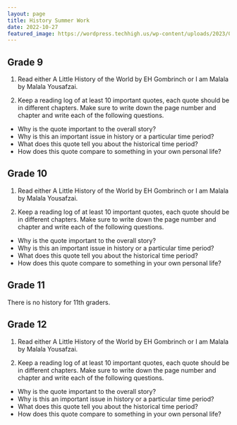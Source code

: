 ```yaml
---
layout: page
title: History Summer Work
date: 2022-10-27
featured_image: https://wordpress.techhigh.us/wp-content/uploads/2023/01/Summer-Work.jpg
---
```


## Grade 9

1. Read either A Little History of the World by EH Gombrinch or I am Malala by Malala Yousafzai.

2. Keep a reading log of at least 10 important quotes, each quote should be in different chapters. Make sure to write down the page number and chapter and write each of the following questions.

- Why is the quote important to the overall story?
- Why is this an important issue in history or a particular time period?
- What does this quote tell you about the historical time period?
- How does this quote compare to something in your own personal life?

## Grade 10

1. Read either A Little History of the World by EH Gombrinch or I am Malala by Malala Yousafzai.

2. Keep a reading log of at least 10 important quotes, each quote should be in different chapters. Make sure to write down the page number and chapter and write each of the following questions.

- Why is the quote important to the overall story?
- Why is this an important issue in history or a particular time period?
- What does this quote tell you about the historical time period?
- How does this quote compare to something in your own personal life?

## Grade 11

There is no history for 11th graders.

## Grade 12

1. Read either A Little History of the World by EH Gombrinch or I am Malala by Malala Yousafzai.

2. Keep a reading log of at least 10 important quotes, each quote should be in different chapters. Make sure to write down the page number and chapter and write each of the following questions.

- Why is the quote important to the overall story?
- Why is this an important issue in history or a particular time period?
- What does this quote tell you about the historical time period?
- How does this quote compare to something in your own personal life?